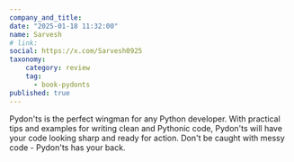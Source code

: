 ```yaml
---
company_and_title: 
date: "2025-01-18 11:32:00"
name: Sarvesh
# link:
social: https://x.com/Sarvesh0925
taxonomy:
    category: review
    tag:
      - book-pydonts
published: true
---
```


Pydon'ts is the perfect wingman for any Python developer. With practical tips and examples for writing clean and Pythonic code, Pydon'ts will have your code looking sharp and ready for action. Don't be caught with messy code - Pydon'ts has your back.
